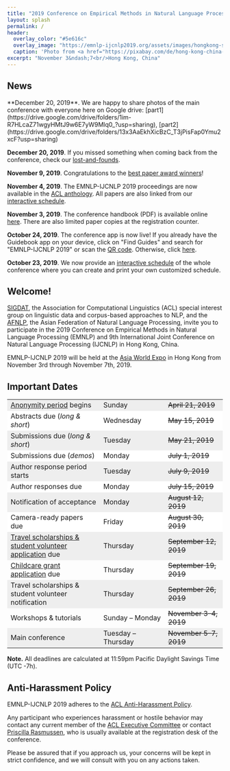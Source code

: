 ```yaml
---
title: "2019 Conference on Empirical Methods in Natural Language Processing and 9th International Joint Conference on Natural Language Processing"
layout: splash
permalink: /
header:
  overlay_color: "#5e616c"
  overlay_image: "https://emnlp-ijcnlp2019.org/assets/images/hongkong-skyline-wide.jpg"
  caption: 'Photo from <a href="https://pixabay.com/de/hong-kong-china-nacht-stadtbild-1081704/">Pixabay</a>, <a href="https://creativecommons.org/publicdomain/zero/1.0/deed.de">CC0 Creative Commons</a>'
excerpt: "November 3&ndash;7<br/>Hong Kong, China"
---
```


<!--
<div class="text-center">
    <span style="font-size: normal;"><i class="fa fa-fw fa-calendar" aria-hidden="true"></i></span><br/>
    <span style="font-weight: bold; font-size: smaller;">
    Tutorials &amp; Workshops : October 31 &amp; November 1<br/>Main Conference : November 2 &ndash; November 4</span>
</div>
--> 

<!--
<div class="text-center">

<a href="https://www.softconf.com/emnlp2019/papers/" target="_blank" class="btn btn--primary">Submit long or short paper</a>
&nbsp;
<a href="https://www.softconf.com/emnlp2019/demo/" target="_blank" class="btn btn--primary">Submit demo paper</a>

<h6>
Demo papers due July 1 (all UTC -7h).
<!--
<br>
For questions on submissions, first check the <a href="./calls/submission">FAQs</a>. If not answered, send a <a href="mailto:emnlp-ijcnlp-2019-program-chairs@googlegroups.com">mail to the program co-chairs</a>.
</h6>
</div>
-->


<h2>News</h2>
**December 20, 2019**.
We are happy to share photos of the main conference with everyone here on Google drive: [part1](https://drive.google.com/drive/folders/1im-R7HLcaZ71wgyHMtJ9w6E7yW9Mlq0_?usp=sharing), [part2](https://drive.google.com/drive/folders/13x3AaEkhXicBzC_T3jPisFap0Ymu2xcF?usp=sharing)

**December 20, 2019**.
If you missed something when coming back from the conference, check our [lost-and-founds](./participants#lost-and-found).

**November 9, 2019**.
Congratulations to the [best paper award winners](./program/award/)! 

**November 4, 2019**.
The EMNLP-IJCNLP 2019 proceedings are now available in the [ACL anthology](https://www.aclweb.org/anthology/events/emnlp-2019/). All papers are also linked from our [interactive schedule](./program/ischedule/).

**November 3, 2019**.
The conference handbook (PDF) is available online [here](https://drive.google.com/open?id=1fUtsj-TWkRvIP2rD9K9gYVO6BeHqIc4-). There are also limited paper copies at the registration counter.

**October 24, 2019**.
The conference app is now live! If you already have the Guidebook app on your device, click on "Find Guides" and search for "EMNLP-IJCNLP 2019" or scan the [QR code](./participants#conference-app). Otherwise, click <a href="https://guidebook.com/g/emnlp-ijcnlp2019/" target="_blank">here</a>.

**October 23, 2019**.
We now provide an [interactive schedule](./program/ischedule/) of the whole conference where you can create and print your own customized schedule.



<!-- OUTDATED NEWS -------------------------------------------------------------

**November 6, 2019**. 
[Points to note](../downloads/Note-HKDL.pdf) for those attending the social event in Hong Kong Disneyland (HKDL).

**November 5, 2019**.
You are highly recommended to take the front seats in Hall2B and Hall2C for better involvement.

**November 3, 2019**.
Note there are [free shuttles](../downloads/coach-schedule.pdf) from the airport to the Regal Airport Hotel and the AsiaWorld-Expo conference venue (frequency: 20 min intervals). Pickup location is at the airport's Terminal 1 near car park 1 (between parking bay #12-16).

**October 30, 2019**.
Find numbers of all posters and demos in the main conference [here](./program/#schedule).

**October 29, 2019**.
We now provide details on the provided [transfer](./participants#accommodation-and-transfer).

**October 24, 2019**.
In case you have a presentation at the conference, please see our [instructions for presenters](./participants/presentation/), including our policy on remote presentations and now also instructions for demos.

**October 22, 2019**.
In case you have a talk or poster at the conference, please see our [instructions for presenters](./participants/presentation/), including our policy on remote presentations.

**October 19, 2019**.
See our [latest update](./participants) on the conference organization with several details on arrangements made. If you haven't registered yet, do so [here](https://aclweb.org/conference/emnlp-2019-conference-registration/) before the late registration ends (October 24, 2019, 11:59pm EDT). More registration information [here](./registration).

**October 9, 2019**.
The early registration deadline is approaching: October 10, 11:59pm EDT. Directly register [here](https://aclweb.org/conference/emnlp-2019-conference-registration/). Notice that each paper in the proceedings (main conference or workshop) needs to (i) have at least one author registered by the early registration deadline and (ii) have been presented at the conference, in order for the paper to be included in the proceedings.

**October 7, 2019**.
The [main conference schedule](./program/schedule/) now also includes demo presentations. 

**September 26, 2019**.
A first version of the [main conference schedule](./program/schedule/) is out. 

**September 23, 2019**.
We published our policy regarding [remote presentations](./participants/presentation/#remote-presentations).

**September 22, 2019**.
The EMNLP-IJCNLP 2019 registration is now open. [Directly register](https://aclweb.org/conference/emnlp-2019-conference-registration/) or first see [detailed registration information](./registration).

**September 22, 2019**.
The EMNLP-IJCNLP 2019 [registration fees](./registration) have now been defined. Registration will open in a few days.

**September 21, 2019**.
The travel scholarships &amp; student volunteer notification has been postponed to September 26. 

**September 20, 2019**.
We also provide online forms for [hotels and transfer](./participants/hotels/) now.

**September 19, 2019**.
For students participating in the conference, [accomodation](./participants#accommodation-and-transfer) in a shared room is provided at a reduced rate.

**September 15, 2019**.
We have published a [list of hotels](./participants/hotels/) remote from the protesting areas and advise participants to book one of these hotels. Some big hotels are close to the venue. For hotels closer to downtown, coaches will be provided. 

**September 15, 2019**.
The [registration](./registration) is going to open within the next week.

**September 10, 2019**.
The dates of the [workshops](./program/workshops/) have been assigned.

**September 8, 2019**.
We are delighted to announce three [keynote speakers](./program/keynotes/).

**September 3, 2019**.
Updated information on [Conference Venue](./participants#conference-venue) and [Hong Kong Travel](./participants#about-hong-kong).

**August 30, 2019**.
We are happy to announce [Childcare Grants](./participants#childcare-grants) for participants with young children. Please apply by Sept 19, 2019.

**August 24, 2019**.
The list of [accepted long, short, and demo papers](./program/accepted/) is out.

**August 23, 2019**.
See our [update on conference organization](./participants#an-update-on-conference-organization) in light of the current situation in Hong Kong.

**August 22, 2019**.
If you got a paper accepted, please see the [instructions for camera-ready versions](./calls/final).

**August 20, 2019**.
The list of [accepted demo papers](./program/accepted/#demo-papers) is out.

**August 28, 2019**.
Apply to the [travel scholarships &amp; student volunteer program](./participants#travel-scholarships--student-volunteer-program)! Application instructions and submission website are now available (deadline: Sept 12, 2019). 

**August 17, 2019**.
Important [visa information](./participants#visa-information) now available.

**August 15, 2019**.
The list of accepted <a href="./program/tutorials/">tutorials</a> is out.

**August 14, 2019**.
Some preliminary information on registration found [here](./registration). More to follow soon.

**August 12, 2019**.
Information on [travel scholarships &amp; student volunteer program](./participants#travel-scholarships--student-volunteer-program) now available. The application form will follow soon.

**July 27, 2019**.
We added dedicated contact e-mail addresses for multiple chairs from our [Organizing Committee](./organization).

**August 13, 2019**.
We are in the process of sending out the notification emails. However, the START system is extremely slow, preventing us from sending out the emails smoothly, probably because many authors are checking the system right now. Please refrain from checking the system in the next 12 hours. We are trying our best to reach each contact author to inform you of the final outcome of your paper. Thank you for your understanding!

**June 19, 2019**.
Since the review process has started, authors now cannot withdraw their long and short paper submissions directly in START. If you'd like to withdraw your submission, please [contact the program chairs](mailto:emnlp-ijcnlp-2019-program-chairs@googlegroups.com) with your submission ID.

**April 23, 2019**. 
Please notice the new <a href="/calls/papers#multiple-submission-policy">multiple submission policy</a> in the call for papers. 

**July 1, 2019**.
The full list of [area chairs](./pc#area-chairs) is now available.

**June 16, 2019**.
If you are a reviewer at EMNLP-IJCNLP 2019, please check our [instructions for reviewers](./calls/reviewing) before reviewing.

**May 17, 2019**.
Get to know our [organizing committee](./organization) and [senior program committee](./pc).

**May 14, 2019**.
[Submission FAQs](./calls/submission) have been published, including general guidelines and specific questions. 

**May 12, 2019**.
[Submission Guidelines](./calls/submission) have been published to address some common questions.

**May 11, 2019**. 
The <a href="./pc">senior program committee</a> has been announced.

**April 15, 2019**.
Latex, Word, and Overleaf paper templates can now be found in the <a href="/calls/papers#formatting-requirements">call for papers</a>.

**April 22, 2019**.
The <a href="./calls/demos">call for system demonstrations</a> is out. Submissions are due by July 1. 

**March 26, 2019**. 
Preliminary information on childcare grants available <a href="./participants">here</a>. 

**March 21, 2019**. 
The <a href="./calls/papers">call for papers</a> is out. Abstracts are due by May 15, paper submissions by May 21.

**December 16, 2018**. 
The list of accepted <a href="./program/workshops/">workshops</a> is out.

**November 25, 2018**. 
The important dates have been announced (see below).

------------------------------------------------------------------------------->


## Welcome!

[SIGDAT](http://sigdat.org), the Association for Computational Linguistics (ACL) special interest group on linguistic data and corpus-based approaches to NLP, and the [AFNLP](http://www.afnlp.org), the Asian Federation of Natural Language Processing, invite you to participate in the 2019 Conference on Empirical Methods in Natural Language Processing (EMNLP) and 9th International Joint Conference on Natural Language Processing (IJCNLP) in Hong Kong, China. 

EMNLP-IJCNLP 2019 will be held at the [Asia World Expo](https://www.asiaworld-expo.com) in Hong Kong from November 3rd through November 7th, 2019.


## Important Dates

<table>
        <tr style="background-color: #eee;">
            <td style="width: 43%;"><a href="/calls/papers#important-anonymity-period">Anonymity period</a> begins</td>
            <td style="width: 27%;">Sunday</td>
            <td><strike>April 21, 2019</strike></td>
        </tr>
        <tr style="background-color: #fff;">
            <td>Abstracts due (<i>long &amp; short</i>)</td>
            <td>Wednesday</td>
            <td><strike>May 15, 2019</strike></td>
        </tr>
        <tr style="background-color: #eee;">
            <td style="width: 40%;">Submissions due (<i>long &amp; short</i>)</td>
            <td style="width: 30%;">Tuesday</td>
            <td><strike>May 21, 2019</strike></td>
        </tr>     
        <tr style="background-color: #fff;">
            <td style="width: 40%;">Submissions due (<i>demos</i>)</td>
            <td style="width: 30%;">Monday</td>
            <td><strike>July 1, 2019</strike></td>
        </tr>
        <tr style="background-color: #eee;">
            <td>Author response period starts</td>
            <td>Tuesday</td>
            <td><strike>July 9, 2019</strike></td>
        </tr>
        <tr style="background-color: #fff;">
            <td>Author responses due</td>
            <td>Monday</td>
            <td><strike>July 15, 2019</strike></td>
        </tr>
        <tr style="background-color: #eee;">
            <td>Notification of acceptance</td>
            <td>Monday</td>
            <td><strike>August 12, 2019</strike></td>
        </tr>
        <tr style="background-color: #fff;">
          <td>Camera-ready papers due</td>
          <td>Friday</td>
          <td><strike>August 30, 2019</strike></td>
        </tr>
        <tr style="background-color: #eee;">
          <td><a href="./participants#travel-scholarships--student-volunteer-program">Travel scholarships &amp; student volunteer application</a> due</td>
          <td style="width: 30%;">Thursday</td>
          <td><strike>September 12, 2019</strike></td>
        </tr>
        <tr>
          <td><a href="./participants#childcare-grants">Childcare grant application</a> due</td>
          <td style="width: 30%;">Thursday</td>
          <td><strike>September 19, 2019</strike></td>
        </tr>
        <tr style="background-color: #eee;">
          <td>Travel scholarships &amp; student volunteer notification</td>
          <td style="width: 30%;">Thursday</td>
          <td><strike>September 26, 2019</strike></td>
        </tr>
        <tr>
            <td style="width: 40%;">Workshops &amp; tutorials</td>
            <td style="width: 30%;">Sunday &ndash; Monday</td>
            <td><strike>November 3&ndash;4, 2019</strike></td>
        </tr>
        <tr  style="background-color: #eee;">
            <td>Main conference</td>
            <td>Tuesday &ndash; Thursday</td>
            <td><strike>November 5&ndash;7, 2019</strike></td>
        </tr>        
</table>

<b>Note.</b> All deadlines are calculated at 11:59pm Pacific Daylight Savings Time (UTC -7h).


## Anti-Harassment Policy

EMNLP-IJCNLP 2019 adheres to the <a href="https://www.aclweb.org/adminwiki/index.php?title=Anti-Harassment_Policy">ACL Anti-Harassment Policy</a>. 

Any participant who experiences harassment or hostile behavior may contact any current member of the <a href="https://www.aclweb.org/portal/about">ACL Executive Committee</a> or contact <a href="mailto:acl@aclweb.org">Priscilla Rasmussen</a>, who is usually available at the registration desk of the conference. 

Please be assured that if you approach us, your concerns will be kept in strict confidence, and we will consult with you on any actions taken.
